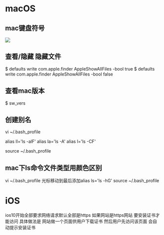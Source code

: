 

# macOS

## mac键盘符号

![](http://o9ivu69va.bkt.clouddn.com/mac%E9%94%AE%E7%9B%98%E7%AC%A6%E5%8F%B7.png)


## 查看/隐藏 隐藏文件
$ defaults write com.apple.finder AppleShowAllFiles -bool true
$ defaults write com.apple.finder AppleShowAllFiles -bool false

## 查看mac版本
$ sw_vers

## 创建别名
vi ~/.bash_profile

alias ll='ls -alF'
alias la='ls -A'
alias l='ls -CF'

source ~/.bash_profile

## mac下ls命令文件类型用颜色区别
vi ~/.bash_profile
光标移动到最后添加alias ls='ls -hG'
source ~/.bash_profile



# iOS

ios10开始全部要求网络请求默认全部是https 如果网站是https网站 要安装证书才能访问
具体做法是 网站做一个页面供用户下载证书 然后用户先访问该页面 会自动提示安装证书
